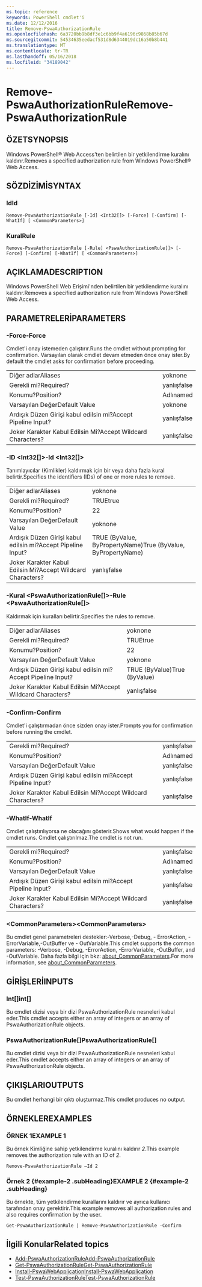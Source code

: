 ```yaml
---
ms.topic: reference
keywords: PowerShell cmdlet'i
ms.date: 12/12/2016
title: Remove-PswaAuthorizationRule
ms.openlocfilehash: 6a3720bb9b8df3e1c6bb9f4a6196c9868b85b67d
ms.sourcegitcommit: 54534635eedacf531d8d6344019dc16a50b8b441
ms.translationtype: MT
ms.contentlocale: tr-TR
ms.lasthandoff: 05/16/2018
ms.locfileid: "34189042"
---
```

# <a name="remove-pswaauthorizationrule"></a><span data-ttu-id="33ad1-103">Remove-PswaAuthorizationRule</span><span class="sxs-lookup"><span data-stu-id="33ad1-103">Remove-PswaAuthorizationRule</span></span>

## <a name="synopsis"></a><span data-ttu-id="33ad1-104">ÖZET</span><span class="sxs-lookup"><span data-stu-id="33ad1-104">SYNOPSIS</span></span>

<span data-ttu-id="33ad1-105">Windows PowerShell® Web Access'ten belirtilen bir yetkilendirme kuralını kaldırır.</span><span class="sxs-lookup"><span data-stu-id="33ad1-105">Removes a specified authorization rule from Windows PowerShell® Web Access.</span></span>

## <a name="syntax"></a><span data-ttu-id="33ad1-106">SÖZDİZİMİ</span><span class="sxs-lookup"><span data-stu-id="33ad1-106">SYNTAX</span></span>

### <a name="id"></a><span data-ttu-id="33ad1-107">Id</span><span class="sxs-lookup"><span data-stu-id="33ad1-107">Id</span></span>
```
Remove-PswaAuthorizationRule [-Id] <Int32[]> [-Force] [-Confirm] [-WhatIf] [ <CommonParameters>]
```

### <a name="rule"></a><span data-ttu-id="33ad1-108">Kural</span><span class="sxs-lookup"><span data-stu-id="33ad1-108">Rule</span></span>
```
Remove-PswaAuthorizationRule [-Rule] <PswaAuthorizationRule[]> [-Force] [-Confirm] [-WhatIf] [ <CommonParameters>]
```

## <a name="description"></a><span data-ttu-id="33ad1-109">AÇIKLAMA</span><span class="sxs-lookup"><span data-stu-id="33ad1-109">DESCRIPTION</span></span>

<span data-ttu-id="33ad1-110">Windows PowerShell Web Erişimi'nden belirtilen bir yetkilendirme kuralını kaldırır.</span><span class="sxs-lookup"><span data-stu-id="33ad1-110">Removes a specified authorization rule from Windows PowerShell Web Access.</span></span>

## <a name="parameters"></a><span data-ttu-id="33ad1-111">PARAMETRELERİ</span><span class="sxs-lookup"><span data-stu-id="33ad1-111">PARAMETERS</span></span>

### <a name="-force"></a><span data-ttu-id="33ad1-112">-Force</span><span class="sxs-lookup"><span data-stu-id="33ad1-112">-Force</span></span>

<span data-ttu-id="33ad1-113">Cmdlet'i onay istemeden çalıştırır.</span><span class="sxs-lookup"><span data-stu-id="33ad1-113">Runs the cmdlet without prompting for confirmation.</span></span> <span data-ttu-id="33ad1-114">Varsayılan olarak cmdlet devam etmeden önce onay ister.</span><span class="sxs-lookup"><span data-stu-id="33ad1-114">By default the cmdlet asks for confirmation before proceeding.</span></span>

|||
|-|-|
| <span data-ttu-id="33ad1-115">Diğer adlar</span><span class="sxs-lookup"><span data-stu-id="33ad1-115">Aliases</span></span>                              | <span data-ttu-id="33ad1-116">yok</span><span class="sxs-lookup"><span data-stu-id="33ad1-116">none</span></span>                                 |
| <span data-ttu-id="33ad1-117">Gerekli mi?</span><span class="sxs-lookup"><span data-stu-id="33ad1-117">Required?</span></span>                            | <span data-ttu-id="33ad1-118">yanlış</span><span class="sxs-lookup"><span data-stu-id="33ad1-118">false</span></span>                                |
| <span data-ttu-id="33ad1-119">Konumu?</span><span class="sxs-lookup"><span data-stu-id="33ad1-119">Position?</span></span>                            | <span data-ttu-id="33ad1-120">Adlı</span><span class="sxs-lookup"><span data-stu-id="33ad1-120">named</span></span>                                |
| <span data-ttu-id="33ad1-121">Varsayılan Değer</span><span class="sxs-lookup"><span data-stu-id="33ad1-121">Default Value</span></span>                        | <span data-ttu-id="33ad1-122">yok</span><span class="sxs-lookup"><span data-stu-id="33ad1-122">none</span></span>                                 |
| <span data-ttu-id="33ad1-123">Ardışık Düzen Girişi kabul edilsin mi?</span><span class="sxs-lookup"><span data-stu-id="33ad1-123">Accept Pipeline Input?</span></span>               | <span data-ttu-id="33ad1-124">yanlış</span><span class="sxs-lookup"><span data-stu-id="33ad1-124">false</span></span>                                |
| <span data-ttu-id="33ad1-125">Joker Karakter Kabul Edilsin Mi?</span><span class="sxs-lookup"><span data-stu-id="33ad1-125">Accept Wildcard Characters?</span></span>          | <span data-ttu-id="33ad1-126">yanlış</span><span class="sxs-lookup"><span data-stu-id="33ad1-126">false</span></span>                                |

### <a name="-id-ltint32gt"></a><span data-ttu-id="33ad1-127">-ID &lt;Int32\[\]&gt;</span><span class="sxs-lookup"><span data-stu-id="33ad1-127">-Id &lt;Int32\[\]&gt;</span></span>

<span data-ttu-id="33ad1-128">Tanımlayıcılar (Kimlikler) kaldırmak için bir veya daha fazla kural belirtir.</span><span class="sxs-lookup"><span data-stu-id="33ad1-128">Specifies the identifiers (IDs) of one or more rules to remove.</span></span>

|||
|-|-|
| <span data-ttu-id="33ad1-129">Diğer adlar</span><span class="sxs-lookup"><span data-stu-id="33ad1-129">Aliases</span></span>                              | <span data-ttu-id="33ad1-130">yok</span><span class="sxs-lookup"><span data-stu-id="33ad1-130">none</span></span>                                 |
| <span data-ttu-id="33ad1-131">Gerekli mi?</span><span class="sxs-lookup"><span data-stu-id="33ad1-131">Required?</span></span>                            | <span data-ttu-id="33ad1-132">TRUE</span><span class="sxs-lookup"><span data-stu-id="33ad1-132">true</span></span>                                 |
| <span data-ttu-id="33ad1-133">Konumu?</span><span class="sxs-lookup"><span data-stu-id="33ad1-133">Position?</span></span>                            | <span data-ttu-id="33ad1-134">2</span><span class="sxs-lookup"><span data-stu-id="33ad1-134">2</span></span>                                    |
| <span data-ttu-id="33ad1-135">Varsayılan Değer</span><span class="sxs-lookup"><span data-stu-id="33ad1-135">Default Value</span></span>                        | <span data-ttu-id="33ad1-136">yok</span><span class="sxs-lookup"><span data-stu-id="33ad1-136">none</span></span>                                 |
| <span data-ttu-id="33ad1-137">Ardışık Düzen Girişi kabul edilsin mi?</span><span class="sxs-lookup"><span data-stu-id="33ad1-137">Accept Pipeline Input?</span></span>               | <span data-ttu-id="33ad1-138">TRUE (ByValue, ByPropertyName)</span><span class="sxs-lookup"><span data-stu-id="33ad1-138">True (ByValue, ByPropertyName)</span></span>       |
| <span data-ttu-id="33ad1-139">Joker Karakter Kabul Edilsin Mi?</span><span class="sxs-lookup"><span data-stu-id="33ad1-139">Accept Wildcard Characters?</span></span>          | <span data-ttu-id="33ad1-140">yanlış</span><span class="sxs-lookup"><span data-stu-id="33ad1-140">false</span></span>                                |

### <a name="-rule-ltpswaauthorizationrulegt"></a><span data-ttu-id="33ad1-141">-Kural &lt;PswaAuthorizationRule\[\]&gt;</span><span class="sxs-lookup"><span data-stu-id="33ad1-141">-Rule &lt;PswaAuthorizationRule\[\]&gt;</span></span>

<span data-ttu-id="33ad1-142">Kaldırmak için kuralları belirtir.</span><span class="sxs-lookup"><span data-stu-id="33ad1-142">Specifies the rules to remove.</span></span>

|||
|-|-|
| <span data-ttu-id="33ad1-143">Diğer adlar</span><span class="sxs-lookup"><span data-stu-id="33ad1-143">Aliases</span></span>                              | <span data-ttu-id="33ad1-144">yok</span><span class="sxs-lookup"><span data-stu-id="33ad1-144">none</span></span>                                 |
| <span data-ttu-id="33ad1-145">Gerekli mi?</span><span class="sxs-lookup"><span data-stu-id="33ad1-145">Required?</span></span>                            | <span data-ttu-id="33ad1-146">TRUE</span><span class="sxs-lookup"><span data-stu-id="33ad1-146">true</span></span>                                 |
| <span data-ttu-id="33ad1-147">Konumu?</span><span class="sxs-lookup"><span data-stu-id="33ad1-147">Position?</span></span>                            | <span data-ttu-id="33ad1-148">2</span><span class="sxs-lookup"><span data-stu-id="33ad1-148">2</span></span>                                    |
| <span data-ttu-id="33ad1-149">Varsayılan Değer</span><span class="sxs-lookup"><span data-stu-id="33ad1-149">Default Value</span></span>                        | <span data-ttu-id="33ad1-150">yok</span><span class="sxs-lookup"><span data-stu-id="33ad1-150">none</span></span>                                 |
| <span data-ttu-id="33ad1-151">Ardışık Düzen Girişi kabul edilsin mi?</span><span class="sxs-lookup"><span data-stu-id="33ad1-151">Accept Pipeline Input?</span></span>               | <span data-ttu-id="33ad1-152">TRUE (ByValue)</span><span class="sxs-lookup"><span data-stu-id="33ad1-152">True (ByValue)</span></span>                       |
| <span data-ttu-id="33ad1-153">Joker Karakter Kabul Edilsin Mi?</span><span class="sxs-lookup"><span data-stu-id="33ad1-153">Accept Wildcard Characters?</span></span>          | <span data-ttu-id="33ad1-154">yanlış</span><span class="sxs-lookup"><span data-stu-id="33ad1-154">false</span></span>                                |

### <a name="-confirm"></a><span data-ttu-id="33ad1-155">-Confirm</span><span class="sxs-lookup"><span data-stu-id="33ad1-155">-Confirm</span></span>

<span data-ttu-id="33ad1-156">Cmdlet'i çalıştırmadan önce sizden onay ister.</span><span class="sxs-lookup"><span data-stu-id="33ad1-156">Prompts you for confirmation before running the cmdlet.</span></span>

|||
|-|-|
| <span data-ttu-id="33ad1-157">Gerekli mi?</span><span class="sxs-lookup"><span data-stu-id="33ad1-157">Required?</span></span>                            | <span data-ttu-id="33ad1-158">yanlış</span><span class="sxs-lookup"><span data-stu-id="33ad1-158">false</span></span>                                |
| <span data-ttu-id="33ad1-159">Konumu?</span><span class="sxs-lookup"><span data-stu-id="33ad1-159">Position?</span></span>                            | <span data-ttu-id="33ad1-160">Adlı</span><span class="sxs-lookup"><span data-stu-id="33ad1-160">named</span></span>                                |
| <span data-ttu-id="33ad1-161">Varsayılan Değer</span><span class="sxs-lookup"><span data-stu-id="33ad1-161">Default Value</span></span>                        | <span data-ttu-id="33ad1-162">yanlış</span><span class="sxs-lookup"><span data-stu-id="33ad1-162">false</span></span>                                |
| <span data-ttu-id="33ad1-163">Ardışık Düzen Girişi kabul edilsin mi?</span><span class="sxs-lookup"><span data-stu-id="33ad1-163">Accept Pipeline Input?</span></span>               | <span data-ttu-id="33ad1-164">yanlış</span><span class="sxs-lookup"><span data-stu-id="33ad1-164">false</span></span>                                |
| <span data-ttu-id="33ad1-165">Joker Karakter Kabul Edilsin Mi?</span><span class="sxs-lookup"><span data-stu-id="33ad1-165">Accept Wildcard Characters?</span></span>          | <span data-ttu-id="33ad1-166">yanlış</span><span class="sxs-lookup"><span data-stu-id="33ad1-166">false</span></span>                                |

### <a name="-whatif"></a><span data-ttu-id="33ad1-167">-WhatIf</span><span class="sxs-lookup"><span data-stu-id="33ad1-167">-WhatIf</span></span>

<span data-ttu-id="33ad1-168">Cmdlet çalıştırılıyorsa ne olacağını gösterir.</span><span class="sxs-lookup"><span data-stu-id="33ad1-168">Shows what would happen if the cmdlet runs.</span></span> <span data-ttu-id="33ad1-169">Cmdlet çalıştırılmaz.</span><span class="sxs-lookup"><span data-stu-id="33ad1-169">The cmdlet is not run.</span></span>

|||
|-|-|
| <span data-ttu-id="33ad1-170">Gerekli mi?</span><span class="sxs-lookup"><span data-stu-id="33ad1-170">Required?</span></span>                            | <span data-ttu-id="33ad1-171">yanlış</span><span class="sxs-lookup"><span data-stu-id="33ad1-171">false</span></span>                                |
| <span data-ttu-id="33ad1-172">Konumu?</span><span class="sxs-lookup"><span data-stu-id="33ad1-172">Position?</span></span>                            | <span data-ttu-id="33ad1-173">Adlı</span><span class="sxs-lookup"><span data-stu-id="33ad1-173">named</span></span>                                |
| <span data-ttu-id="33ad1-174">Varsayılan Değer</span><span class="sxs-lookup"><span data-stu-id="33ad1-174">Default Value</span></span>                        | <span data-ttu-id="33ad1-175">yanlış</span><span class="sxs-lookup"><span data-stu-id="33ad1-175">false</span></span>                                |
| <span data-ttu-id="33ad1-176">Ardışık Düzen Girişi kabul edilsin mi?</span><span class="sxs-lookup"><span data-stu-id="33ad1-176">Accept Pipeline Input?</span></span>               | <span data-ttu-id="33ad1-177">yanlış</span><span class="sxs-lookup"><span data-stu-id="33ad1-177">false</span></span>                                |
| <span data-ttu-id="33ad1-178">Joker Karakter Kabul Edilsin Mi?</span><span class="sxs-lookup"><span data-stu-id="33ad1-178">Accept Wildcard Characters?</span></span>          | <span data-ttu-id="33ad1-179">yanlış</span><span class="sxs-lookup"><span data-stu-id="33ad1-179">false</span></span>                                |

### <a name="ltcommonparametersgt"></a><span data-ttu-id="33ad1-180">&lt;CommonParameters&gt;</span><span class="sxs-lookup"><span data-stu-id="33ad1-180">&lt;CommonParameters&gt;</span></span>

<span data-ttu-id="33ad1-181">Bu cmdlet genel parametreleri destekler:-Verbose,-Debug, - ErrorAction, - ErrorVariable,-OutBuffer ve - OutVariable.</span><span class="sxs-lookup"><span data-stu-id="33ad1-181">This cmdlet supports the common parameters: -Verbose, -Debug, -ErrorAction, -ErrorVariable, -OutBuffer, and -OutVariable.</span></span>
<span data-ttu-id="33ad1-182">Daha fazla bilgi için bkz: [about_CommonParameters](http://go.microsoft.com/fwlink/p/?LinkID=113216).</span><span class="sxs-lookup"><span data-stu-id="33ad1-182">For more information, see [about_CommonParameters](http://go.microsoft.com/fwlink/p/?LinkID=113216).</span></span>

## <a name="inputs"></a><span data-ttu-id="33ad1-183">GİRİŞLERİ</span><span class="sxs-lookup"><span data-stu-id="33ad1-183">INPUTS</span></span>

### <a name="int"></a><span data-ttu-id="33ad1-184">Int\[\]</span><span class="sxs-lookup"><span data-stu-id="33ad1-184">int\[\]</span></span>

<span data-ttu-id="33ad1-185">Bu cmdlet dizisi veya bir dizi PswaAuthorizationRule nesneleri kabul eder.</span><span class="sxs-lookup"><span data-stu-id="33ad1-185">This cmdlet accepts either an array of integers or an array of PswaAuthorizationRule objects.</span></span>

### <a name="pswaauthorizationrule"></a><span data-ttu-id="33ad1-186">PswaAuthorizationRule\[\]</span><span class="sxs-lookup"><span data-stu-id="33ad1-186">PswaAuthorizationRule\[\]</span></span>

<span data-ttu-id="33ad1-187">Bu cmdlet dizisi veya bir dizi PswaAuthorizationRule nesneleri kabul eder.</span><span class="sxs-lookup"><span data-stu-id="33ad1-187">This cmdlet accepts either an array of integers or an array of PswaAuthorizationRule objects.</span></span>

## <a name="outputs"></a><span data-ttu-id="33ad1-188">ÇIKIŞLARI</span><span class="sxs-lookup"><span data-stu-id="33ad1-188">OUTPUTS</span></span>

<span data-ttu-id="33ad1-189">Bu cmdlet herhangi bir çıktı oluşturmaz.</span><span class="sxs-lookup"><span data-stu-id="33ad1-189">This cmdlet produces no output.</span></span>

## <a name="examples"></a><span data-ttu-id="33ad1-190">ÖRNEKLER</span><span class="sxs-lookup"><span data-stu-id="33ad1-190">EXAMPLES</span></span>

### <a name="example-1"></a><span data-ttu-id="33ad1-191">ÖRNEK 1</span><span class="sxs-lookup"><span data-stu-id="33ad1-191">EXAMPLE 1</span></span>

<span data-ttu-id="33ad1-192">Bu örnek Kimliğine sahip yetkilendirme kuralını kaldırır *2*.</span><span class="sxs-lookup"><span data-stu-id="33ad1-192">This example removes the authorization rule with an ID of *2*.</span></span>

```
Remove-PswaAuthorizationRule –Id 2
```

### <a name="example-2-example-2-subheading"></a><span data-ttu-id="33ad1-193">Örnek 2 {#example-2 .subHeading}</span><span class="sxs-lookup"><span data-stu-id="33ad1-193">EXAMPLE 2 {#example-2 .subHeading}</span></span>

<span data-ttu-id="33ad1-194">Bu örnekte, tüm yetkilendirme kurallarını kaldırır ve ayrıca kullanıcı tarafından onay gerektirir.</span><span class="sxs-lookup"><span data-stu-id="33ad1-194">This example removes all authorization rules and also requires confirmation by the user.</span></span>

```
Get-PswaAuthorizationRule | Remove-PswaAuthorizationRule -Confirm
```

## <a name="related-topics"></a><span data-ttu-id="33ad1-195">İlgili Konular</span><span class="sxs-lookup"><span data-stu-id="33ad1-195">Related topics</span></span>

- [<span data-ttu-id="33ad1-196">Add-PswaAuthorizationRule</span><span class="sxs-lookup"><span data-stu-id="33ad1-196">Add-PswaAuthorizationRule</span></span>](add-pswaauthorizationrule.md)
- [<span data-ttu-id="33ad1-197">Get-PswaAuthorizationRule</span><span class="sxs-lookup"><span data-stu-id="33ad1-197">Get-PswaAuthorizationRule</span></span>](get-pswaauthorizationrule.md)
- [<span data-ttu-id="33ad1-198">Install-PswaWebApplication</span><span class="sxs-lookup"><span data-stu-id="33ad1-198">Install-PswaWebApplication</span></span>](install-pswawebapplication.md)
- [<span data-ttu-id="33ad1-199">Test-PswaAuthorizationRule</span><span class="sxs-lookup"><span data-stu-id="33ad1-199">Test-PswaAuthorizationRule</span></span>](test-pswaauthorizationrule.md)